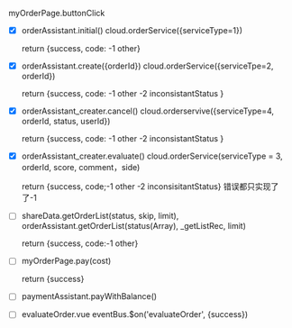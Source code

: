 myOrderPage.buttonClick

- [x] orderAssistant.initial() cloud.orderService({serviceType=1})

  return {success, code: -1 other}

- [x] orderAssistant.create({orderId}) cloud.orderService({serviceTpe=2, orderId})

  return {success,  code:  -1 other -2 inconsistantStatus }

- [x] orderAssistant_creater.cancel() cloud.orderservive({serviceType=4, orderId,  status, userId})

  return {success, code: -1 other -2 inconsistantStatus }

- [x] orderAssistant_creater.evaluate() cloud.orderService(serviceType = 3, orderId, score, comment，side)

  return {success, code;-1 other -2 inconsisitantStatus}		错误都只实现了了-1

- [ ] shareData.getOrderList(status, skip, limit), orderAssistant.getOrderList(status(Array), _getListRec, limit)

  return {success, code:-1 other}

- [ ] myOrderPage.pay(cost) 

  return {success}

- [ ] paymentAssistant.payWithBalance()

- [ ] evaluateOrder.vue eventBus.$on('evaluateOrder', {success})

